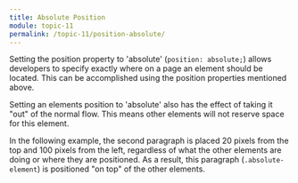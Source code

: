 ```yaml
---
title: Absolute Position
module: topic-11
permalink: /topic-11/position-absolute/
---
```


<div class="divider-heading"></div>

Setting the position property to 'absolute' (`position: absolute;`) allows developers to specify exactly where on a page an element should be located. This can be accomplished using the position properties mentioned above.

Setting an elements position to 'absolute' also has the effect of taking it "out" of the normal flow. This means other elements will not reserve space for this element.

In the following example, the second paragraph is placed 20 pixels from the top and 100 pixels from the left, regardless of what the other elements are doing or where they are positioned. As a result, this paragraph (`.absolute-element`) is positioned "on top" of the other elements.

<div class="codepen-embed">
  <p data-height="600" data-theme-id="30567" data-slug-hash="LYZmPGw" data-default-tab="css,result" data-user="retrog4m3r" data-embed-version="2" data-pen-title="Position, Pt. 2" class="codepen"></p>
</div>
